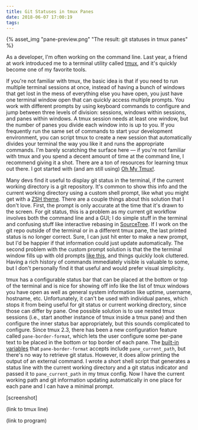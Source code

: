 ```yaml
---
title: Git Statuses in tmux Panes
date: 2018-06-07 17:00:19
tags:
---
```


{% asset_img "pane-preview.png" "The result: git statuses in tmux panes" %}

As a developer, I'm often working on the command line. Last year, a friend at work introduced me to a terminal utility called [tmux](https://en.wikipedia.org/wiki/Tmux), and it's quickly become one of my favorite tools.

If you're not familiar with tmux, the basic idea is that if you need to run multiple terminal sessions at once, instead of having a bunch of windows that get lost in the mess of everything else you have open, you just have one terminal window open that can quickly access multiple prompts. You work with different prompts by using keyboard commands to configure and jump between three levels of division: sessions, windows within sessions, and panes within windows. A tmux session needs at least one window, but the number of panes you divide each window into is up to you. If you frequently run the same set of commands to start your development environment, you can script tmux to create a new session that automatically divides your terminal the way you like it and runs the appropriate commands. I'm barely scratching the surface here — if you're not familiar with tmux and you spend a decent amount of time at the command line, I recommend giving it a shot. There are a ton of resources for learning tmux out there. I got started with (and am still using) [Oh My Tmux!](https://github.com/gpakosz/.tmux).

Many devs find it useful to display git status in the terminal, if the current working directory is a git repository. It's common to show this info and the current working directory using a custom shell prompt, like what you might get with a [ZSH theme](https://github.com/robbyrussell/oh-my-zsh/wiki/Themes). There are a couple things about this solution that I don't love. First, the prompt is only accurate at the time that it's drawn to the screen. For git status, this is a problem as my current git workflow involves both the command line and a GUI; I do simple stuff in the terminal and confusing stuff like interactive rebasing in [SourceTree](https://www.sourcetreeapp.com/). If I work on the git repo outside of the terminal or in a different tmux pane, the last printed status is no longer correct. Sure, I can just hit enter to make a new prompt, but I'd be happier if that information could just update automatically. The second problem with the custom prompt solution is that the the terminal window fills up with old prompts [like this](https://github.com/robbyrussell/oh-my-zsh/wiki/External-themes#agnosterzak), and things quickly look cluttered. Having a rich history of commands immediately visible is valuable to some, but I don't personally find it that useful and would prefer visual simplicity.

tmux has a configurable status bar that can be placed at the bottom or top of the terminal and is nice for showing off info like the list of tmux windows you have open as well as general system information like uptime, username, hostname, etc. Unfortunately, it can't be used with individual panes, which stops it from being useful for git status or current working directory, since those can differ by pane. One possible solution is to use nested tmux sessions (i.e., start another instance of tmux inside a tmux pane) and then configure the inner status bar appropriately, but this sounds complicated to configure. Since tmux 2.3, there has been a new configuration feature called `pane-border-format`, which lets the user configure some per-pane text to be placed in the bottom or top border of each pane. The [built-in variables](http://man7.org/linux/man-pages/man1/tmux.1.html#FORMATS) that `pane-border-format` accepts include `pane_current_path`, but there's no way to retrieve git status. However, it does allow printing the output of an external command. I wrote a short shell script that generates a status line with the current working directory and a git status indicator and passed it to `pane_current_path` in my tmux config. Now I have the current working path and git information updating automatically in one place for each pane and I can have a minimal prompt.

[screenshot]

(link to tmux line)

(link to program)

